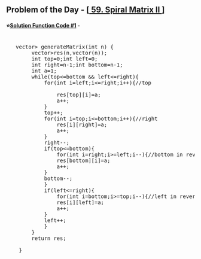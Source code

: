 ## Problem of the Day - [<a href="https://leetcode.com/problems/spiral-matrix-ii/"> 59. Spiral Matrix II </a>]


#### ⭐<ins>Solution Function Code #1</ins> -
<pre>

   vector<vector<int>> generateMatrix(int n) {
        vector<vector<int>>res(n,vector<int>(n));
        int top=0;int left=0;
        int right=n-1;int bottom=n-1;
        int a=1;
        while(top<=bottom && left<=right){
            for(int i=left;i<=right;i++){//top
                
                res[top][i]=a;
                a++;
            }
            top++;
            for(int i=top;i<=bottom;i++){//right
                res[i][right]=a;
                a++;
            }
            right--;
            if(top<=bottom){
                for(int i=right;i>=left;i--){//bottom in reverse
                res[bottom][i]=a;
                a++;
            }
            bottom--;
            }
            if(left<=right){
                for(int i=bottom;i>=top;i--){//left in reverse
                res[i][left]=a;
                a++;
            }
            left++;
            }
        }
        return res;
        
    }
</pre>
